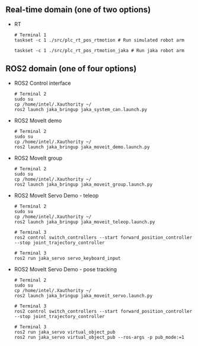 ## Real-time domain (one of two options)
- RT
    ```shell
    # Terminal 1
    taskset -c 1 ./src/plc_rt_pos_rtmotion # Run simulated robot arm

    taskset -c 1 ./src/plc_rt_pos_rtmotion_jaka # Run jaka robot arm
    ```
## ROS2 domain (one of four options)
-  ROS2 Control interface
    ```shell
    # Terminal 2
    sudo su
    cp /home/intel/.Xauthority ~/
    ros2 launch jaka_bringup jaka_system_can.launch.py
    ```
-  ROS2 MoveIt demo
    ```shell
    # Terminal 2
    sudo su
    cp /home/intel/.Xauthority ~/
    ros2 launch jaka_bringup jaka_moveit_demo.launch.py
    ```
-  ROS2 MoveIt group
    ```shell
    # Terminal 2
    sudo su
    cp /home/intel/.Xauthority ~/
    ros2 launch jaka_bringup jaka_moveit_group.launch.py
    ```
- ROS2 MoveIt Servo Demo - teleop
    ```shell
    # Terminal 2
    sudo su
    cp /home/intel/.Xauthority ~/
    ros2 launch jaka_bringup jaka_moveit_teleop.launch.py
    
    # Terminal 3
    ros2 control switch_controllers --start forward_position_controller --stop joint_trajectory_controller

    # Terminal 3
    ros2 run jaka_servo servo_keyboard_input
    ```
- ROS2 MoveIt Servo Demo - pose tracking
    ```shell
    # Terminal 2
    sudo su
    cp /home/intel/.Xauthority ~/
    ros2 launch jaka_bringup jaka_moveit_servo.launch.py
    
    # Terminal 3
    ros2 control switch_controllers --start forward_position_controller --stop joint_trajectory_controller

    # Terminal 3
    ros2 run jaka_servo virtual_object_pub
    ros2 run jaka_servo virtual_object_pub --ros-args -p pub_mode:=1
    ```

    